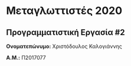 # Μεταγλωττιστές 2020
## Προγραμματιστική Εργασία #2

**Ονοματεπώνυμο:** Χριστόδουλος Καλογιάννης

**Α.Μ.:** Π2017077


